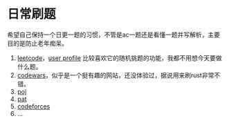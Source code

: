 # 日常刷题

希望自己保持一个日更一题的习惯，不管是ac一题还是看懂一题并写解析，主要目的是防止老年痴呆。

1. [leetcode](www.leetcode.com)，[user profile](https://leetcode-cn.com/u/wwyf/) 比较喜欢它的随机挑题的功能，我都不用想今天要做什么题。
2. [codewars](https://www.codewars.com/)，似乎是一个挺有趣的网站，还没体验过，据说用来刷rust非常不错。
2. [poj](http://poj.org/)
3. [pat](https://www.patest.cn/practice)
4. [codeforces](http://codeforces.com/)
5. ...